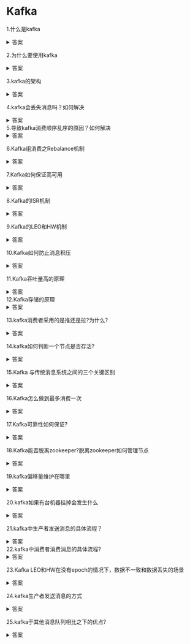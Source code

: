 # Kafka

1.什么是kafka
<details>
<summary>答案</summary>
<p>kafka是一个分布式的发布-订阅消息系统和一个强大的队列，可以处理大量的数据，并可以将消息从一个端点传递到另一个端点。Kafka适合离线和在线消费消息。Kafka消息保存在磁盘上，并在集群内复制以防止数据丢失。</p>
</details>

2.为什么要使用kafka
<details>
<summary>答案</summary>
<p>1.缓冲和消峰：上游数据有突发流量时，下游可能抗不住，而kafka可以在中间起一个缓冲的作用，把消息暂存在kafka中，下游可以慢慢的消费kafka中的消息</p>
<p>2.解耦和扩展性:消息队列可以作为一个接口层，解耦重要的业务流程。</p>
<p>3.异步处理:有些操作并不需要立即执行，可以将其写入kafka，异步执行</p>
<p>4.kafka可以堆积请求，即使消费者挂掉也不影响主要业务的正常进行</p>
<p>5.通过kafka可以使得一个生产的消息可以被不同业务的消费者消费</p>
</details>


3.kafka的架构
<details>
<summary>答案</summary>
<p>kafka包含多个核心组件 消费者，生产者，Broker,Topic,Partition,Zookeeper,Controller,Replication</p>
<p>消费者从broker从取消息</p>
<p>生产者向broker发消息</p>
<p>Broker是一个kafka实例，kafka集群由多个broker组成，一个broker包含多个topic</p>
<p>kafka通过topic对消息分类，topic可以看作是一个队列,生产者向某个topic发消息，消费者从某个topic取消息</p>
<p>Partition是为了实现扩展性，提高并发能力，将一个topic分成多个Partition，每个Partition都是一个有序队列，每个Partition分布在不同的broker</p>
<p>Replication 用于实现备份的功能，保证集群中某个节点故障，该分区的数据不会丢失并且能够正常工作，一个partition有多个副本，一个副本有一个leader和多个follower</p>
<p>leader 每个分区多个副本中的主副本，负责接收生产者发送的消息，负责给消费者提供消息</p>
<p>follower 每个分区多个副本中的从副本，负责从主副本中同步数据，当主副本宕机的时候，还会成为新的主副本</p>
<p>offset 表示消费者消息的位置信息</p>
<p>zookeeper 负责存储和管理kafka的集群信息</p>
</details>

4.kafka会丢失消息吗？如何解决
<details>
<summary>答案</summary>
<p>
首先消息的传递有3个阶段，从生产者发送给主副本，消费者从主副本消费数据</p>
<p>
在生产者发送给主副本的这个阶段，有一个配置参数ack,ack=0表示生产者发送消息之后，不等待主副本的响应直接返回，很容易造成消息丢失。ack=1表示当接收到主副本接收成功就放回，ack=-1或all时表示所有主副本和从副本都接收成功时才表示成功 
</p>
<p>
在主副本存储数据的阶段，是先将数据写入操作系统缓冲区，再异步刷盘，所以在刷盘之前宕机可能丢失数据，但是kafka可以通过配置实现同步刷盘，也可以通过多分区多副本机制，最大限度保证数据不丢失。在从副本拉去到主副本的数据之前，主副本宕机，新主副本也可能丢失数据
</p>
<p>
在消费者从主副本消费数据的阶段，有两个操作，一个是处理数据，一个是提交offset，这个操作的顺序可以由系统参数解决，先处理数据，再提交offset会导致，可能在提交offset之前,消费者宕机，会导致消息被重复消费，如果先提交offset，再处理数据，会导致数据丢失。
</p>
</details>
5.导致kafka消费顺序乱序的原因？如何解决
<details>
<summary>答案</summary>
<p>
1.一个主题存在多个分区，消息分散在不同的分区上，导致消息乱序
2.消费者重试机制，一个消费者消费失败并决定重试，而同一消费组的另一个消费者已经消费了新的消息，导致消息乱序
3.生产者ACK机制中开启ack=0，先发送的数据因为网络拥塞而延迟，后发送的数据先到达，导致消息乱序
解决办法
1.一个主题只设置一个分区
2.生产者通过key指定发往的分区，从而保证有序
3.将ack参数设置为1
</p>
</details>

6.Kafka组消费之Rebalance机制
<details>
<summary>答案</summary>
<p>rebalance，让所有消费者达成共识。触发Rebalance机制的条件包括消费组成员发生变化，分区数量发生变化,订阅的主题数量发生变化</p>
<p>rebalance机制的主要流程</p>
<p>当消费组刚创建时，每个消费者会创建消费者协调器实例，然后获取对应的组协调器，向组协调器请求加入消费组。第一个加入消费组的消费者将成为leader，然后leader将进行选择分区分配策略。包括按分区号排序进行均分，顺序轮流分配，均衡并且尽量保持与上次相同。分配好分配后将分区结果同步给消费者</p>
</details>

7.Kafka如何保证高可用
<details>
<summary>答案</summary>
<p>1.Kafka采用集群架构，由多个broker组成，每个broker存储一部分数据，当某个broker宕机，其他broker也可以正常工作</p>
<p>2.kafka通过数据冗余来保证高可用，每个主题由多个分区组成，每个分区分布在不同的broker上，并在多个broker上复制，即使某个broker故障，也可以从其他的broker获取数据</p>
<p>3.消费组 kafka的消费组可以保证消息的高可用，一个消费组包含多个消费者，每个消费者负责某个分区的消息，当某个消费者宕机，其他消费者会接替他的工作</p>
<p>4.监控和故障转移 kafka会实时监控集群的状况，当某个broker出现故障时，会进行故障转移，将该broker的分区迁移到其他的broker上。保证数据的可用性</p>
</details>


8.Kafka的ISR机制
<details>
<summary>答案</summary>
<p>
ISR是指同步副本集，与leader保持同步的所有副本的集合。当某个副本，落后leader太多时，会被移除ISR列表，当落后的副本追上leader时，又会重新加入ISR列表，当leader宕机时，会从ISR列表从选取一个副本作为leader。在生产者的ACK机制中，ack=-1或all时，也需要等待所有ISR列表中的副本都收到消息时，才返回响应。从而保证kafka的可靠性和可用性
</p>
</details>

9.Kafka的LEO和HW机制
<details>
<summary>答案</summary>
<p>LEO表示最新的日志偏移量，分为leader leo, follower local leo, follower remote leo， leader leo 表示主副本的最新偏移量，当有日志写入时，这个值会被更新。follower local leo是存储在follower 副本上的最新偏移量,当follower收到从leader拉取到的数据时，会更新该值。follower remote leo是指存储在leader副本上的follower的最新偏移量,当leader收到follower的拉取请求的时候，会更新该值。</p>
<p>HW表示高水位，表示已经被所有副本接收的最大日志偏移量，分为 leader hw, follower hw, leader hw表示主副本的高水位，当有日志写入或者有follower拉取数据或者有follower宕机或者副本成为leader时，会更新leader hw, leader hw 值为 leader leo 和 follower remote leo 取min。follower hw表示从副本的高水位,当follower收到从leader拉取的数据时，会更新该值为follower local leo 和 leader hw的min值</p>
<p>Leader Epoch 表示当前版本号对应的起始偏移量,可以使得副本重启后不再以来HW来对日志进行截断，使得数据不一致和丢失。当副本重启后，根据当前副本的版本号，向leader拉取最后一个offset，然后进行截断。如果当前节点成为leader,则更新leader epoch</p>
工作流程：
<p>
Leader收到消息，更新leader leo
Follower请求拉取数据
Leader收到请求拉取数据
更新follower remote leo
更新leader hw = min(leader leo, min(follower local leo...))
follower 收到拉取的数据
follower 更新 follower local leo
follower 更新 follower hw = min(leader hw, follower local leo)
</p>
</details>

10.Kafka如何防止消息积压
<details>
<summary>答案</summary>
<p>1.增加消费者的数量，可以提高消费的速度</p>
<p>2.增加分区数，提高并行能力</p>
<p>3.给key添加随机后缀，使得key均匀的分布到不同的分区</p>
<p>4.消费者批量消费消息，提高消费效率</p>
<p>5.开启异步提交offset或自动提交offset</p>
</details>

11.Kafka吞吐量高的原理
<details>
<summary>答案</summary>
<p>1.顺序读写磁盘，充分利用了操作系统的预读机制，因此有着较高的读写速度</p>
<p>2.使用了零拷贝技术，通过sendfile方法，允许操作系统将数据从pagecache直接发送到socket缓冲区，然后拷贝到网卡，这样避免重复复制数据，大大提高了性能</p>
<p>3.采用了分区分段+索引的思想 将消息按主题分类，每个主题的数据是按照一个个分区存储在不同的broker上的，每个分区的数据又是分段存储的，kafka又为每个段建立了索引，提升了读取数据的性能和操作的并行度</p>
<p>4.kafka采用了批量读写，在向kafka写入数据时，将会按批次写入，减少延迟和网络开销</p>
<p>5.kafka采用了批量压缩技术，将同一个批次的消息一起压缩，支持多种压缩协议，减少了网络IO的消耗</p>
</details>
12.Kafka存储的原理
<details>
<summary>答案</summary>
<p>
1.kafka的消息是按主题分类的，每个主题的数据文件又是分区存储的，每个分区的数据又是分段存储的，kafka为每个段的数据建立了稀疏索引，当需要查找一个数据时，通过二分查找找到对应的段，然后通过稀疏索引，找到他在文件中的位置，稀疏索引是每隔4KB就添加一个索引。
2.Kafka还采用了pagecache，由操作系统负责写入磁盘，减少了磁盘IO的消耗
3.kafka还采用了零拷贝技术,使用sendfile+pagecache，直接将数据从pagecache发送到socket，然后拷贝到网卡，避免了重复复制数据，提高了性能
4.Kafka采用了顺序读写，有效的降低了寻址时间，提高了效率
</p>
</details>

13.kafka消费者采用的是推还是拉?为什么?
<details>
<summary>答案</summary>
<p>采用的是拉，因为如果采用推，会导致broker发送多少消息，消费者就要消费多少消息，可能会导致网络拥塞，消费者负载增加。而采用拉可以让消费者根据自己的消费能力控制拉去速度，但是可能拉取到空的消息，所以要控制拉取间隔</p>
</details>


14.kafka如何判断一个节点是否存活?
<details>
<summary>答案</summary>
<p>1.节点必须维护和Zookeeper的连接，Zookeeper通过心跳机制检查每个节点的连接</p>
<p>2.从节点要与主节点同步，不能落后主节点太多</p>
</details>


15.Kafka 与传统消息系统之间的三个关键区别
<details>
<summary>答案</summary>
<p>
1.kafka将日志持久化到磁盘，这些日志可以被重复读取
2.kafka是一个分布式系统，以集群的方式运行，保证分区容错和高可用
3.kafka支持实时的流式处理
</p>
</details>

16.Kafka怎么做到最多消费一次
<details>
<summary>答案</summary>
<p>1.在ack机制中，选择ack=0，这样可以保证不会重复收到消息</p>
<p>2.在提交offset的选项，选择手动提交同步提交，先提交offset，再处理数据</p>
<p>3.开启kafka幂等性，ack=all并且retries>1。可以避免重复接收消息</p>
</details>

17.Kafka可靠性如何保证?
<details>
<summary>答案</summary>
<p>
1.消息确认机制：生产者向对应的topic发送消息，通过消息确认机制来保证消息的可靠性，ack=0，表示生产者将消息发送出去就认为已经成功写入kafka，ack=1表示主副本收到消息就直接放回响应，不等从副本复制完数据。ack=-1或all表示等待所有主副本和从副本都收到消息才返回响应
2.分区副本机制：kafka通过分区副本机制来保证消息的可靠性，一个分区有一个主副本和0到多个从副本，能够保证即使一个broker宕机，也不会数据丢失，从副本会定期从主副本拉取数据
3.Leader选举机制：每个分区维护一个ISR列表，表示与leader同步的副本列表，如果一个从副本落后主副本太多，将会被移除ISR列表，落后的副本追上了主副本也会被加入ISR列表，主副本宕机后，会从ISR列表中选举新leader,能够保证消息的可靠性
</p>
</details>

18.Kafka能否脱离zookeeper?脱离zookeeper如何管理节点
<details>
<summary>答案</summary>
<p>
可以，最新的Kafka已经使用使用KRaft来管理Kafka集群的元数据
</p>
</details>

19.kafka偏移量维护在哪里
<details>
<summary>答案</summary>
<p>kafka的偏移量存储在kafka集群内的consumer_offset中，消费者可以自动提交offset,也可以手动提交offset</p>
</details>

20.kafka如果有台机器挂掉会发生什么
<details>
<summary>答案</summary>
<p>一开始，节点启动时，都会和zk维护一个连接，然后节点挂掉后，zk会通过心跳机制发现该节点离线，然后会将该节点的信息从zk中移除掉，并会重新分配分区和副本，并且将离线的副本移除ISR列表，然后重新进行leader选举</p>
</details>

21.kafka中生产者发送消息的具体流程？
<details>
<summary>答案</summary>
<p>首先主线程会先创建producer record，其中包含主题，分区，键,值和时间戳。</p>
<p>然后会将其序列化，然后如果没有指定分区号则会通过分区器选择一个分区。</p>
<p>然后将其写入Producer Accumulator。这个是用于缓冲消息的双端队列,数据积累到一定大小或超过一定时间就会被发送</p>
<p>sender线程会从producer accumulator中拉取数据，构造请求发送到broker</p>

</details>
22.kafka中消费者消费消息的具体流程?
<details>
<summary>答案</summary>
<p>消费者首先会找到自己的组协调器，然后向组协调器发起加入消费组的请求，加入消费组后，消费者leader会为其指定分区分配方案，并同步给所有消费者。消费者根据自己负责的分区，进行拉取数据，处理数据并提交offset</p>
</details>

23.Kafka LEO和HW在没有epoch的情况下，数据不一致和数据丢失的场景
<details>
<summary>答案</summary>
<p>
1.数据不一致: 当follower的hw落后于leader的hw时,如果此时follower和leader都宕机,follower先重启，成为了新的leader，然后收到了新的消息，更新leo和hw，然后旧的leader重启，成为了follower,旧的leader向新的leader拉取数据，发现新leader的hw和自己相同，故不发生改变，但是此时数据已经产生了不一致。
2.数据丢失: 当follower的hw落后于leader的hw时，如果此时follower宕机，重启后follower根据hw将日志进行截断，然后向leader拉取数据，但此时leader宕机,follower成为leader，然后旧的leader重启后，成为了follower，旧leader向新leader拉取数据，然后发现新leader的hw更小，故将自己的hw更新，并进行截断。从而导致数据丢失
</p>
</details>

24.kafka生产者发送消息的方式
<details>
<summary>答案</summary>
<p>发送并忘记，同步发送，异步发送+回调函数</p>
</details>


25.kafka于其他消息队列相比之下的优点?
<details>
<summary>答案</summary>
<p>高吞吐量，低延迟。持久性</p>
</details>